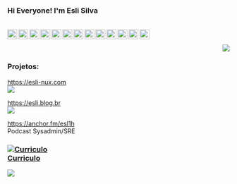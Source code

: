 ###  Hi Everyone! I'm Esli Silva



<br/>
<a href="https://twitter.com/esli-nux">
  <img align="left" alt="Esli Silva | Twitter" width="22px" src="https://cdn.jsdelivr.net/npm/simple-icons@v3/icons/twitter.svg" />
</a>
<a href="https://www.linkedin.com/in/eslih">
  <img align="left" alt="Linkedin" width="22px" src="https://cdn.jsdelivr.net/npm/simple-icons@v3/icons/linkedin.svg" />
</a>
<a href="https://stackoverflow.com/users/4122311/esli-silva">
  <img align="left" alt="StackOverFlow" width="22px" src="https://cdn.jsdelivr.net/npm/simple-icons@3.1.0/icons/stackoverflow.svg" />
</a>
<a href="https://youtube.com/channel/UC52vCjpqZkKrNL9VxZeuvcA">
  <img align="left" alt="Youtube" width="22px" src="https://cdn.jsdelivr.net/npm/simple-icons@3.1.0/icons/youtube.svg" />
</a>
<a href="https://medium.com/@esl1h">
  <img align="left" alt="Medium" width="22px" src="https://cdn.jsdelivr.net/npm/simple-icons@3.1.0/icons/medium.svg" />
</a>
<a href="https://t.me/Esl1h">
  <img align="left" alt="Telegram" width="22px" src="https://cdn.jsdelivr.net/npm/simple-icons@v3/icons/telegram.svg" />
</a>
<a href="https://www.instagram.com/eslihs90">
  <img align="left" alt="Instagram" width="22px" src="https://cdn.jsdelivr.net/npm/simple-icons@v3/icons/instagram.svg" />
</a>
<a href="https://www.reddit.com/user/Esl1h">
  <img align="left" alt=" Reddit" width="22px" src="https://cdn.jsdelivr.net/npm/simple-icons@v3/icons/reddit.svg" />
</a>
<a href="https://flowcrypt.com/me/esli">
  <img align="left" alt="Mail Me" width="22px" src="https://cdn.jsdelivr.net/npm/simple-icons@3.1.0/icons/gmail.svg" />
</a>
<a href="https://steamcommunity.com/id/esl1h">
  <img align="left" alt="Steam" width="22px" src="https://cdn.jsdelivr.net/npm/simple-icons@3.1.0/icons/steam.svg" />
</a>
<a href="https://anchor.fm/esl1h">
  <img align="left" alt="Podcast" width="22px" src="https://cdn.jsdelivr.net/npm/simple-icons@3.1.0/icons/anchor.svg" />
</a>
<a href="https://esli.blog.br/">
  <img align="left" alt="Blog Pessoal" width="22px" src="https://cdn.jsdelivr.net/npm/simple-icons@3.1.0/icons/ghost.svg" />
</a>
<a href="https://esli-nux.com">
  <img align="left" alt="Site Esli-nux" width="22px" src="https://cdn.jsdelivr.net/npm/simple-icons@3.1.0/icons/blogger.svg" />
</a>
<br/>
<br/>

<img  align="right" src="https://github-readme-stats.vercel.app/api?username=Esl1h&show_icons=true&title_color=fff&icon_color=79ff97&text_color=9f9f9f&bg_color=151515">

<br/>

### Projetos:

https://esli-nux.com 
<br/>![](https://flat.badgen.net/badge/feito%20com/Blogger%20%26%20Coudflare/orange?icon=chrome)


https://esli.blog.br 
</br>![](https://flat.badgen.net/badge/feito%20com/Ghost%20%26%20DigitalOcean%20%26%20Coudflare/gray?icon=docker)

https://anchor.fm/esl1h 
<br/>Podcast Sysadmin/SRE 

### [![Curriculo](https://img.icons8.com/fluent/48/000000/resume-website.png)<br>Curriculo](https://esli.blog.br/me/) 

![](https://visitor-badge.glitch.me/badge?page_id=Esl1h.Esl1h)




